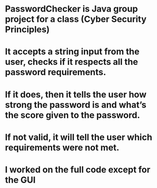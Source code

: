 # PasswordChecker is Java group project for a class (Cyber Security Principles) 
#
# It accepts a string input from the user, checks if it respects all the password requirements. 
# If it does, then it tells the user how strong the password is and what’s the score given to the password. 
# If not valid, it will tell the user which requirements were not met. 
#
# I worked on the full code except for the GUI
